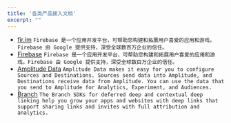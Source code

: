 ```yaml
---
title: '各类产品接入文档'
excerpt: ""
---
```


- [fir.im](https://www.betaqr.com/) `Firebase 是一个应用开发平台，可帮助您构建和拓展用户喜爱的应用和游戏。Firebase 由 Google 提供支持，深受全球数百万企业的信任。`
- [Firebase](https://firebase.google.com/) `Firebase 是一个应用开发平台，可帮助您构建和拓展用户喜爱的应用和游戏。Firebase 由 Google 提供支持，深受全球数百万企业的信任。`
- [Amplitude Data](https://www.docs.developers.amplitude.com/data/) `Amplitude Data makes it easy for you to configure Sources and Destinations. Sources send data into Amplitude, and
  Destinations receive data from Amplitude. You can use the data that you send to Amplitude for Analytics, Experiment, and
  Audiences.`
- [Branch](https://help.branch.io/developers-hub/docs/native-sdks-overview) `The Branch SDKs for deferred deep and contextual deep linking help you grow your apps and websites with deep links
  that support sharing links and invites with full attribution and analytics.`